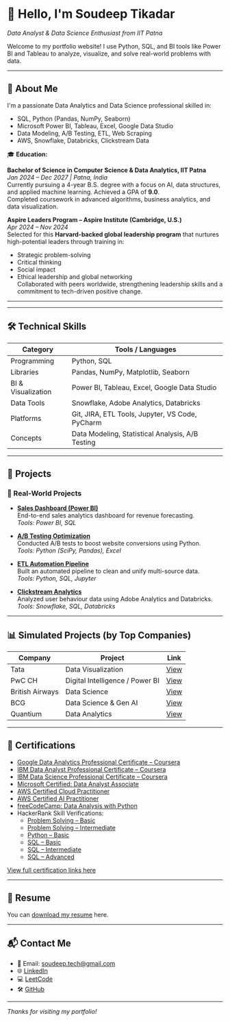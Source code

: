 # 👋 Hello, I'm Soudeep Tikadar

_Data Analyst & Data Science Enthusiast from IIT Patna_

Welcome to my portfolio website! I use Python, SQL, and BI tools like Power BI and Tableau to analyze, visualize, and solve real-world problems with data.

---

## 📌 About Me

I'm a passionate Data Analytics and Data Science professional skilled in:

- SQL, Python (Pandas, NumPy, Seaborn)
- Microsoft Power BI, Tableau, Excel, Google Data Studio
- Data Modeling, A/B Testing, ETL, Web Scraping
- AWS, Snowflake, Databricks, Clickstream Data

🎓 **Education:**

**Bachelor of Science in Computer Science & Data Analytics, IIT Patna**  
*Jan 2024 – Dec 2027 | Patna, India*  
Currently pursuing a 4-year B.S. degree with a focus on AI, data structures, and applied machine learning. Achieved a GPA of **9.0**.  
Completed coursework in advanced algorithms, business analytics, and data visualization.  

**Aspire Leaders Program – Aspire Institute (Cambridge, U.S.)**  
*Apr 2024 – Nov 2024*  
Selected for this **Harvard-backed global leadership program** that nurtures high-potential leaders through training in:
- Strategic problem-solving  
- Critical thinking  
- Social impact  
- Ethical leadership and global networking  
Collaborated with peers worldwide, strengthening leadership skills and a commitment to tech-driven positive change.

---


---

## 🛠 Technical Skills

| Category              | Tools / Languages                                  |
|-----------------------|----------------------------------------------------|
| Programming           | Python, SQL                                        |
| Libraries             | Pandas, NumPy, Matplotlib, Seaborn                 |
| BI & Visualization    | Power BI, Tableau, Excel, Google Data Studio       |
| Data Tools            | Snowflake, Adobe Analytics, Databricks             |
| Platforms             | Git, JIRA, ETL Tools, Jupyter, VS Code, PyCharm    |
| Concepts              | Data Modeling, Statistical Analysis, A/B Testing   |

---

## 📂 Projects

### 💼 Real-World Projects

- **[Sales Dashboard (Power BI)](https://your-link-here.com)**  
  End-to-end sales analytics dashboard for revenue forecasting.  
  *Tools: Power BI, SQL*

- **[A/B Testing Optimization](https://your-link-here.com)**  
  Conducted A/B tests to boost website conversions using Python.  
  *Tools: Python (SciPy, Pandas), Excel*

- **[ETL Automation Pipeline](https://your-link-here.com)**  
  Built an automated pipeline to clean and unify multi-source data.  
  *Tools: Python, SQL, Jupyter*

- **[Clickstream Analytics](https://your-link-here.com)**  
  Analyzed user behaviour data using Adobe Analytics and Databricks.  
  *Tools: Snowflake, SQL, Databricks*

---

## 📊 Simulated Projects (by Top Companies)

| Company              | Project                             | Link |
|----------------------|--------------------------------------|------|
| Tata                 | Data Visualization                   | [View](https://www.theforage.com/simulations/tata/data-visualisation-p5xo) |
| PwC CH               | Digital Intelligence / Power BI      | [View](https://www.theforage.com/simulations/pwc-ch/digital-intelligence-kmu8) |
| British Airways      | Data Science                         | [View](https://www.theforage.com/simulations/british-airways/data-science-yqoz) |
| BCG                  | Data Science & Gen AI                | [View](https://www.theforage.com/simulations/bcg/data-science-ccdz) |
| Quantium             | Data Analytics                       | [View](https://www.theforage.com/simulations/quantium/data-analytics-rqkb) |

---

## 📜 Certifications

- [Google Data Analytics Professional Certificate – Coursera](https://www.coursera.org/professional-certificates/google-data-analytics)  
- [IBM Data Analyst Professional Certificate – Coursera](https://www.coursera.org/professional-certificates/ibm-data-analyst)  
- [IBM Data Science Professional Certificate – Coursera](https://www.coursera.org/professional-certificates/ibm-data-science)  
- [Microsoft Certified: Data Analyst Associate](https://learn.microsoft.com/en-us/credentials/certifications/data-analyst-associate/?practice-assessment-type=certification)  
- [AWS Certified Cloud Practitioner](https://aws.amazon.com/certification/certified-cloud-practitioner/?pp=cert&c=exam&z=2)  
- [AWS Certified AI Practitioner](https://aws.amazon.com/certification/certified-ai-practitioner/?pp=cert&c=exam&z=2)  
- [freeCodeCamp: Data Analysis with Python](https://www.freecodecamp.org/learn/data-analysis-with-python/)  
- HackerRank Skill Verifications:  
  - [Problem Solving – Basic](https://www.hackerrank.com/skills-verification/problem_solving_basic)  
  - [Problem Solving – Intermediate](https://www.hackerrank.com/skills-verification/problem_solving_intermediate)  
  - [Python – Basic](https://www.hackerrank.com/skills-verification/python_basic)  
  - [SQL – Basic](https://www.hackerrank.com/skills-verification/sql_basic)  
  - [SQL – Intermediate](https://www.hackerrank.com/skills-verification/sql_intermediate)  
  - [SQL – Advanced](https://www.hackerrank.com/skills-verification/sql_advanced)


[View full certification links here](./certifications.html) <!-- Create this later -->

---

## 📄 Resume

You can [download my resume](./resume_soudeep_tikadar.pdf) here.

---

## 📬 Contact Me

- 📧 Email: soudeep.tech@gmail.com  
- 🌐 [LinkedIn](https://www.linkedin.com/in/soudeeptikadar/)  
- 💻 [LeetCode](https://leetcode.com/soudeeptikadar/)  
- 🛠 [GitHub](https://github.com/soudeeptikadar)

---

_Thanks for visiting my portfolio!_

